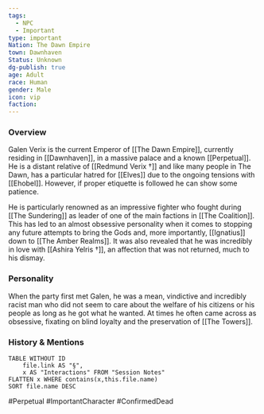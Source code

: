 ```yaml
---
tags:
  - NPC
  - Important
type: important
Nation: The Dawn Empire
town: Dawnhaven
Status: Unknown
dg-publish: true
age: Adult
race: Human
gender: Male
icon: vip
faction: 
---
```


### Overview
Galen Verix is the current Emperor of [[The Dawn Empire]], currently residing in [[Dawnhaven]], in a massive palace and a known [[Perpetual]]. He is a distant relative of [[Redmund Verix †]] and like many people in The Dawn, has a particular hatred for [[Elves]] due to the ongoing tensions with [[Ehobel]]. However, if proper etiquette is followed he can show some patience. 

He is particularly renowned as an impressive fighter who fought during [[The Sundering]] as leader of one of the main factions in [[The Coalition]]. This has led to an almost obsessive personality when it comes to stopping any future attempts to bring the Gods and, more importantly, [[Ignatius]] down to [[The Amber Realms]]. It was also revealed that he was incredibly in love with [[Ashira Yelris †]], an affection that was not returned, much to his dismay. 

### Personality
When the party first met Galen, he was a mean, vindictive and incredibly racist man who did not seem to care about the welfare of his citizens or his people as long as he got what he wanted. At times he often came across as obsessive, fixating on blind loyalty and the preservation of [[The Towers]].

### History & Mentions
```dataview
TABLE WITHOUT ID
	file.link AS "§", 
	x AS "Interactions" FROM "Session Notes"
FLATTEN x WHERE contains(x,this.file.name) 
SORT file.name DESC
```

#Perpetual #ImportantCharacter #ConfirmedDead